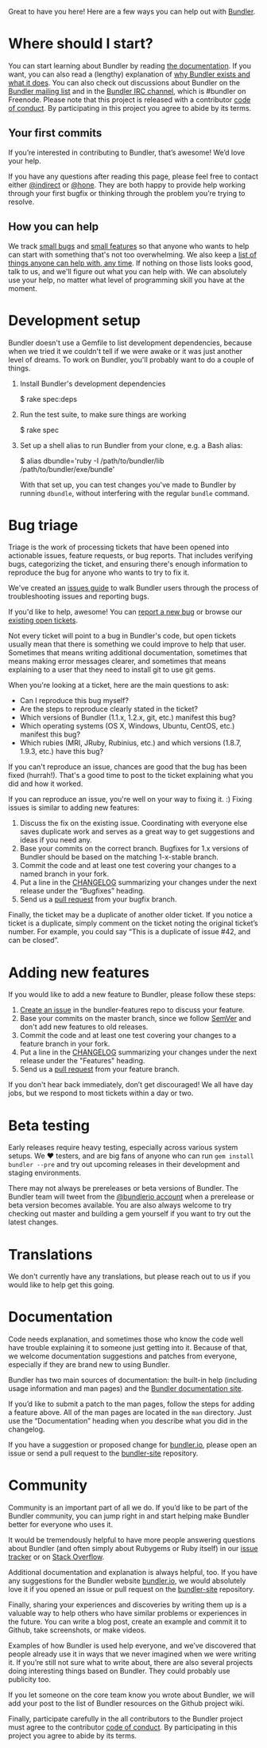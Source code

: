 Great to have you here! Here are a few ways you can help out with [Bundler](http://github.com/bundler/bundler).

# Where should I start?

You can start learning about Bundler by reading [the documentation](http://bundler.io). If you want, you can also read a (lengthy) explanation of [why Bundler exists and what it does](http://bundler.io/rationale.html). You can also check out discussions about Bundler on the [Bundler mailing list](https://groups.google.com/group/ruby-bundler) and in the [Bundler IRC channel](http://webchat.freenode.net/?channels=%23bundler), which is #bundler on Freenode. Please note that this project is released with a contributor [code of conduct](http://bundler.io/conduct.html). By participating in this project you agree to abide by its terms.

## Your first commits

If you’re interested in contributing to Bundler, that’s awesome! We’d love your help.

If you have any questions after reading this page, please feel free to contact either [@indirect](http://github.com/indirect) or [@hone](http://github.com/hone). They are both happy to provide help working through your first bugfix or thinking through the problem you’re trying to resolve.

## How you can help

We track [small
bugs](https://github.com/bundler/bundler/issues?labels=small&state=open) and [small features](https://github.com/bundler/bundler-features/issues?labels=small&state=open) so that anyone who wants to help can start with something that's not too overwhelming. We also keep a [list of things anyone can help with, any time](https://github.com/bundler/bundler/blob/master/CONTRIBUTING.md#contributing). If nothing on those lists looks good, talk to us, and we'll figure out what you can help with. We can absolutely use your help, no matter what level of programming skill you have at the moment.

# Development setup

Bundler doesn't use a Gemfile to list development dependencies, because when we tried it we couldn't tell if we were awake or it was just another level of dreams. To work on Bundler, you'll probably want to do a couple of things.

  1. Install Bundler's development dependencies

        $ rake spec:deps

  2. Run the test suite, to make sure things are working

        $ rake spec

  3. Set up a shell alias to run Bundler from your clone, e.g. a Bash alias:

        $ alias dbundle='ruby -I /path/to/bundler/lib /path/to/bundler/exe/bundle'

     With that set up, you can test changes you've made to Bundler by running `dbundle`, without interfering with the regular `bundle` command.


# Bug triage

Triage is the work of processing tickets that have been opened into actionable issues, feature requests, or bug reports. That includes verifying bugs, categorizing the ticket, and ensuring there's enough information to reproduce the bug for anyone who wants to try to fix it.

We've created an [issues guide](https://github.com/bundler/bundler/blob/master/ISSUES.md) to walk Bundler users through the process of troubleshooting issues and reporting bugs.

If you'd like to help, awesome! You can [report a new bug](https://github.com/bundler/bundler/issues/new) or browse our [existing open tickets](https://github.com/bundler/bundler/issues).

Not every ticket will point to a bug in Bundler's code, but open tickets usually mean that there is something we could improve to help that user. Sometimes that means writing additional documentation, sometimes that means making error messages clearer, and sometimes that means explaining to a user that they need to install git to use git gems.

When you're looking at a ticket, here are the main questions to ask:

  * Can I reproduce this bug myself?
  * Are the steps to reproduce clearly stated in the ticket?
  * Which versions of Bundler (1.1.x, 1.2.x, git, etc.) manifest this bug?
  * Which operating systems (OS X, Windows, Ubuntu, CentOS, etc.) manifest this bug?
  * Which rubies (MRI, JRuby, Rubinius, etc.) and which versions (1.8.7, 1.9.3, etc.) have this bug?

If you can't reproduce an issue, chances are good that the bug has been fixed (hurrah!). That's a good time to post to the ticket explaining what you did and how it worked.

If you can reproduce an issue, you're well on your way to fixing it. :) Fixing issues is similar to adding new features:

  1. Discuss the fix on the existing issue. Coordinating with everyone else saves duplicate work and serves as a great way to get suggestions and ideas if you need any.
  2. Base your commits on the correct branch. Bugfixes for 1.x versions of Bundler should be based on the matching 1-x-stable branch.
  3. Commit the code and at least one test covering your changes to a named branch in your fork.
  4. Put a line in the [CHANGELOG](https://github.com/bundler/bundler/blob/master/CHANGELOG.md) summarizing your changes under the next release under the “Bugfixes” heading.
  5. Send us a [pull request](https://help.github.com/articles/using-pull-requests) from your bugfix branch.

Finally, the ticket may be a duplicate of another older ticket. If you notice a ticket is a duplicate, simply comment on the ticket noting the original ticket’s number. For example, you could say “This is a duplicate of issue #42, and can be closed”.


# Adding new features

If you would like to add a new feature to Bundler, please follow these steps:

  1. [Create an issue](https://github.com/bundler/bundler-features/issues/new) in the bundler-features repo to discuss your feature.
  2. Base your commits on the master branch, since we follow [SemVer](http://semver.org) and don't add new features to old releases.
  3. Commit the code and at least one test covering your changes to a feature branch in your fork.
  4. Put a line in the [CHANGELOG](https://github.com/bundler/bundler/blob/master/CHANGELOG.md) summarizing your changes under the next release under the "Features" heading.
  5. Send us a [pull request](https://help.github.com/articles/using-pull-requests) from your feature branch.

If you don't hear back immediately, don’t get discouraged! We all have day jobs, but we respond to most tickets within a day or two.


# Beta testing

Early releases require heavy testing, especially across various system setups. We :heart: testers, and are big fans of anyone who can run `gem install bundler --pre` and try out upcoming releases in their development and staging environments.

There may not always be prereleases or beta versions of Bundler. The Bundler team will tweet from the [@bundlerio account](http://twitter.com/bundlerio) when a prerelease or beta version becomes available. You are also always welcome to try checking out master and building a gem yourself if you want to try out the latest changes.


# Translations

We don't currently have any translations, but please reach out to us if you would like to help get this going.


# Documentation

Code needs explanation, and sometimes those who know the code well have trouble explaining it to someone just getting into it. Because of that, we welcome documentation suggestions and patches from everyone, especially if they are brand new to using Bundler.

Bundler has two main sources of documentation: the built-in help (including usage information and man pages) and the [Bundler documentation site](http://bundler.io).

If you’d like to submit a patch to the man pages, follow the steps for adding a feature above. All of the man pages are located in the `man` directory. Just use the “Documentation” heading when you describe what you did in the changelog.

If you have a suggestion or proposed change for [bundler.io](http://bundler.io), please open an issue or send a pull request to the [bundler-site](https://github.com/bundler/bundler-site) repository.


# Community

Community is an important part of all we do. If you’d like to be part of the Bundler community, you can jump right in and start helping make Bundler better for everyone who uses it.

It would be tremendously helpful to have more people answering questions about Bundler (and often simply about Rubygems or Ruby itself) in our [issue tracker](https://github.com/bundler/bundler/issues) or on [Stack Overflow](http://stackoverflow.com/questions/tagged/bundler).

Additional documentation and explanation is always helpful, too. If you have any suggestions for the Bundler website [bundler.io](http://bundler.io), we would absolutely love it if you opened an issue or pull request on the [bundler-site](https://github.com/bundler/bundler-site) repository.

Finally, sharing your experiences and discoveries by writing them up is a valuable way to help others who have similar problems or experiences in the future. You can write a blog post, create an example and commit it to Github, take screenshots, or make videos.

Examples of how Bundler is used help everyone, and we’ve discovered that people already use it in ways that we never imagined when we were writing it. If you’re still not sure what to write about, there are also several projects doing interesting things based on Bundler. They could probably use publicity too.

If you let someone on the core team know you wrote about Bundler, we will add your post to the list of Bundler resources on the Github project wiki.

Finally, participate carefully in the  all contributors to the Bundler project must agree to the contributor [code of conduct](http://bundler.io/conduct.html). By participating in this project you agree to abide by its terms.
